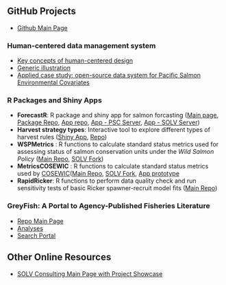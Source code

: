 ## GitHub Projects

* [Github Main Page](https://github.com/SOLV-Code/)

### Human-centered data management system

* [Key concepts of human-centered design](https://github.com/SOLV-Code/UltraLite-Fisheries-Data-System/wiki/1-Human-centered-design)
* [Generic illustration](https://github.com/SOLV-Code/UltraLite-Fisheries-Data-System)
* [Applied case study: open-source data system for Pacific Salmon Environmental Covariates](https://solv-code.github.io/PacSalmonEnvCov/)

### R Packages and Shiny Apps

* **ForecastR**: R package and shiny app for salmon forcasting ([Main page](https://github.com/SalmonForecastR), [Package Repo](https://github.com/SOLV-Code/ForecastR-Package), [App repo](https://github.com/SOLV-Code/ForecastR-App), [App - PSC Server](https://psc1.shinyapps.io/ForecastR/), [App - SOLV Server](https://solv-code.shinyapps.io/forecastr/))
* **Harvest strategy types**: Interactive tool to explore different types of harvest rules ([Shiny App](https://solv-code.shinyapps.io/harveststrategytypes/), [Repo](https://github.com/SOLV-Code/Harvest-Strategy-Types))
* **WSPMetrics** : R functions to calculate standard status metrics used for assessing status of salmon conservation units under the *Wild Salmon Policy* ([Main Repo](https://github.com/Pacific-salmon-assess/WSP-Metrics-Pkg), [SOLV Fork](https://github.com/SOLV-Code/WSP-Metrics-Pkg))
* **MetricsCOSEWIC** : R functions to calculate standard status metrics used by [COSEWIC](https://www.cosewic.ca/index.php/en/)([Main Repo](https://github.com/Pacific-salmon-assess/MetricsCOSEWIC), [SOLV Fork](https://github.com/SOLV-Code/MetricsCOSEWIC), [App prototype](https://github.com/SOLV-Code/MetricsCOSEWIC-App)
* **RapidRicker**: R functions to perform data quality check and run sensitivity tests of basic Ricker spawner-recruit model fits ([Main Repo](https://github.com/SOLV-Code/RapidRicker))

### GreyFish: A Portal to Agency-Published Fisheries Literature

* [Repo Main Page](https://github.com/SOLV-Code/GreyFish)
* [Analyses](https://github.com/SOLV-Code/GreyFish/tree/master/RESULTS)
* [Search Portal](https://github.com/SOLV-Code/GreyFish/wiki/2-Search-Portal)

## Other Online Resources

* [SOLV Consulting Main Page with Project Showcase](http://solv.ca/)

